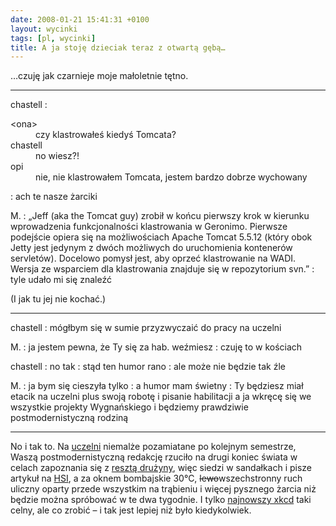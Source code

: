 ```yaml
---
date: 2008-01-21 15:41:31 +0100
layout: wycinki
tags: [pl, wycinki]
title: A ja stoję dzieciak teraz z otwartą gębą…
---
```


…czuję jak czarnieje moje małoletnie tętno.

---

chastell
: <dl><dt>&lt;ona&gt;</dt><dd>czy klastrowałeś kiedyś Tomcata?</dd><dt>chastell</dt><dd>no wiesz?!</dd><dt>opi</dt><dd>nie, nie klastrowałem Tomcata, jestem bardzo dobrze wychowany</dd></dl>
: ach te nasze żarciki

M.
: „Jeff (aka the Tomcat guy) zrobił w końcu pierwszy krok w kierunku wprowadzenia funkcjonalności klastrowania w Geronimo. Pierwsze podejście opiera się na możliwościach Apache Tomcat 5.5.12 (który obok Jetty jest jedynym z dwóch możliwych do uruchomienia kontenerów servletów). Docelowo pomysł jest, aby oprzeć klastrowanie na WADI. Wersja ze wsparciem dla klastrowania znajduje się w repozytorium svn.”
: tyle udało mi się znaleźć

(I jak tu jej nie kochać.)

---

chastell
: mógłbym się w sumie przyzwyczaić do pracy na uczelni

M.
: ja jestem pewna, że Ty się za hab. weźmiesz
: czuję to w kościach

chastell
: no tak
: stąd ten humor rano
: ale może nie będzie tak źle

M.
: ja bym się cieszyła tylko
: a humor mam świetny
: Ty będziesz miał etacik na uczelni plus swoją robotę i pisanie habilitacji a ja wkręcę się we wszystkie projekty Wygnańskiego i będziemy prawdziwie postmodernistyczną rodziną

---

No i tak to. Na [uczelni](http://www.phdcomics.com/comics/archive.php?comicid=965 'stupid, definitely') niemalże pozamiatane po kolejnym semestrze, Waszą postmodernistyczną redakcję rzuciło na drugi koniec świata w celach zapoznania się z [resztą drużyny](http://civicrm.org/team 'mają liczebną przewagę'), więc siedzi w sandałkach i pisze artykuł na [HSI](http://hsi.wsiz.rzeszow.pl/ 'there’s no such thing as human-system interaction…'), a za oknem bombajskie 30°C, <del>lewo</del>wszechstronny ruch uliczny oparty przede wszystkim na trąbieniu i więcej pysznego żarcia niż będzie można spróbować w te dwa tygodnie. I tylko [najnowszy xkcd](http://xkcd.com/372/ 'or so I know') taki celny, ale co zrobić – i tak jest lepiej niż było kiedykolwiek.

